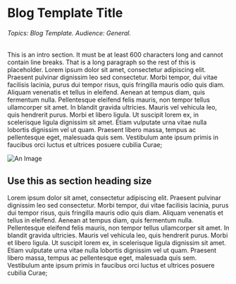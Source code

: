 # Blog Template Title
###### Topics: Blog Template. Audience: General. 
This is an intro section. It must be at least 600 characters long and cannot contain line breaks. That is a long paragraph so the rest of this is placeholder. Lorem ipsum dolor sit amet, consectetur adipiscing elit. Praesent pulvinar dignissim leo sed consectetur. Morbi tempor, dui vitae facilisis lacinia, purus dui tempor risus, quis fringilla mauris odio quis diam. Aliquam venenatis et tellus in eleifend. Aenean at tempus diam, quis fermentum nulla. Pellentesque eleifend felis mauris, non tempor tellus ullamcorper sit amet. In blandit gravida ultricies. Mauris vel vehicula leo, quis hendrerit purus. Morbi et libero ligula. Ut suscipit lorem ex, in scelerisque ligula dignissim sit amet. Etiam vulputate urna vitae nulla lobortis dignissim vel ut quam. Praesent libero massa, tempus ac pellentesque eget, malesuada quis sem. Vestibulum ante ipsum primis in faucibus orci luctus et ultrices posuere cubilia Curae;

![An Image](../images/blog_numb/image.png)

## Use this as section heading size
Lorem ipsum dolor sit amet, consectetur adipiscing elit. Praesent pulvinar dignissim leo sed consectetur. Morbi tempor, dui vitae facilisis lacinia, purus dui tempor risus, quis fringilla mauris odio quis diam. Aliquam venenatis et tellus in eleifend. Aenean at tempus diam, quis fermentum nulla. Pellentesque eleifend felis mauris, non tempor tellus ullamcorper sit amet. In blandit gravida ultricies. Mauris vel vehicula leo, quis hendrerit purus. Morbi et libero ligula. Ut suscipit lorem ex, in scelerisque ligula dignissim sit amet. Etiam vulputate urna vitae nulla lobortis dignissim vel ut quam. Praesent libero massa, tempus ac pellentesque eget, malesuada quis sem. Vestibulum ante ipsum primis in faucibus orci luctus et ultrices posuere cubilia Curae;

